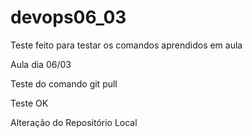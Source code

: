 # devops06_03

Teste feito para testar os comandos aprendidos em aula


Aula dia 06/03


Teste do comando git pull


Teste OK


Alteração do Repositório Local


